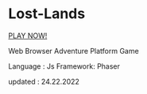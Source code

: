 # Lost-Lands

 <a href="https://jashinjashua.github.io/Lost-Lands/">PLAY NOW!</a> 
 
 
Web Browser Adventure Platform Game

Language : Js
Framework: Phaser 
 
updated : 24.22.2022

